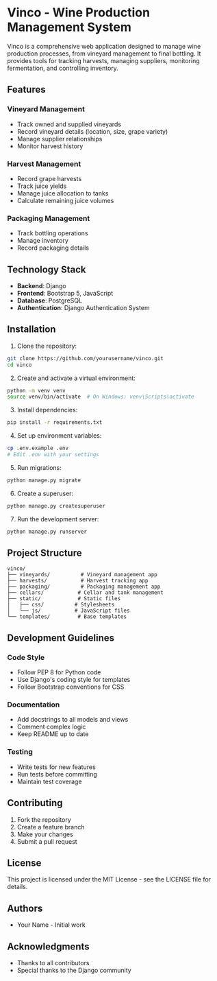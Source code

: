 # Vinco - Wine Production Management System

Vinco is a comprehensive web application designed to manage wine production processes, from vineyard management to final bottling. It provides tools for tracking harvests, managing suppliers, monitoring fermentation, and controlling inventory.

## Features

### Vineyard Management
- Track owned and supplied vineyards
- Record vineyard details (location, size, grape variety)
- Manage supplier relationships
- Monitor harvest history

### Harvest Management
- Record grape harvests
- Track juice yields
- Manage juice allocation to tanks
- Calculate remaining juice volumes

### Packaging Management
- Track bottling operations
- Manage inventory
- Record packaging details

## Technology Stack

- **Backend**: Django
- **Frontend**: Bootstrap 5, JavaScript
- **Database**: PostgreSQL
- **Authentication**: Django Authentication System

## Installation

1. Clone the repository:
```bash
git clone https://github.com/yourusername/vinco.git
cd vinco
```

2. Create and activate a virtual environment:
```bash
python -m venv venv
source venv/bin/activate  # On Windows: venv\Scripts\activate
```

3. Install dependencies:
```bash
pip install -r requirements.txt
```

4. Set up environment variables:
```bash
cp .env.example .env
# Edit .env with your settings
```

5. Run migrations:
```bash
python manage.py migrate
```

6. Create a superuser:
```bash
python manage.py createsuperuser
```

7. Run the development server:
```bash
python manage.py runserver
```

## Project Structure

```
vinco/
├── vineyards/          # Vineyard management app
├── harvests/           # Harvest tracking app
├── packaging/          # Packaging management app
├── cellars/           # Cellar and tank management
├── static/            # Static files
│   ├── css/          # Stylesheets
│   └── js/           # JavaScript files
└── templates/         # Base templates
```

## Development Guidelines

### Code Style
- Follow PEP 8 for Python code
- Use Django's coding style for templates
- Follow Bootstrap conventions for CSS

### Documentation
- Add docstrings to all models and views
- Comment complex logic
- Keep README up to date

### Testing
- Write tests for new features
- Run tests before committing
- Maintain test coverage

## Contributing

1. Fork the repository
2. Create a feature branch
3. Make your changes
4. Submit a pull request

## License

This project is licensed under the MIT License - see the LICENSE file for details.

## Authors

- Your Name - Initial work

## Acknowledgments

- Thanks to all contributors
- Special thanks to the Django community
